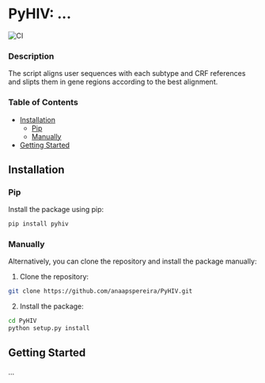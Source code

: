 # PyHIV: ...

![CI](https://github.com/anaapspereira/PyHIV/actions/workflows/ci.yml/badge.svg)


### Description

The script aligns user sequences with each subtype and CRF references and slipts them in gene regions according to the best alignment. 

### Table of Contents

- [Installation](#installation)
    - [Pip](#pip)
    - [Manually](#manually)
- [Getting Started](#getting-started)

## Installation

### Pip

Install the package using pip:

```bash
pip install pyhiv
```

### Manually

Alternatively, you can clone the repository and install the package manually:

1. Clone the repository:

```bash
git clone https://github.com/anaapspereira/PyHIV.git
```

2. Install the package:

```bash
cd PyHIV
python setup.py install
```

## Getting Started

...

